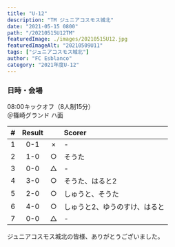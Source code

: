```yaml
---
title: "U-12"
description: "TM ジュニアコスモス城北"
date: "2021-05-15 0800"
path: "/20210515U12TM"
featuredImage: ./images/20210515U12.jpg
featuredImageAlt: "20210509U11"
tags: ["ジュニアコスモス城北"]
author: "FC Esblanco"
category: "2021年度U-12"
---
```



### 日時・会場

08:00キックオフ（8人制15分）  
＠篠崎グランド ハ面  

| # | Result |   | Scorer  |
|:-:|:------:|:-:|:--------|
| 1 | 0-1    |×  | -       |
| 2 | 1-0    |○  |そうた    |
| 3 | 0-0    |△  | -       |
| 4 | 3-0    |○  |そうた、はると2  |
| 5 | 2-0    |○  |しゅうと、そうた |
| 6 | 4-0    |○  |しゅうと2、ゆうのすけ、はると |
| 7 | 0-0    |△  |-  |

ジュニアコスモス城北の皆様、ありがとうございました。

